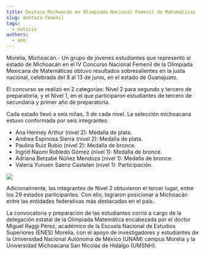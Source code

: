 ```yaml
---
title: Destaca Michoacán en Olimpiada Nacional Femenil de Matemáticas
slug: destaca-femenil
tags:
  - noticia
authors:
  - omm
---
```

Morelia, Michoacán.- Un grupo de jóvenes estudiantes que representó al estado de Michoacán en el IV Concurso Nacional Femenil de la Olimpiada Mexicana de Matemáticas obtuvo resultados sobresalientes en la justa nacional, celebrada del 8 al 13 de junio, en el estado de Guanajuato.

<!-- truncate -->

El concurso se realizó en 2 categorías: Nivel 2 para segundo y tercero de preparatoria, y el Nivel 1, en el que participaron estudiantes de tercero de secundaria y primer año de preparatoria.

Cada estado llevó a seis niñas, 3 de cada nivel.
La selección michoacana estuvo conformada por seis integrantes:

- Ana Henney Arthur (nivel 2): Medalla de plata.
- Andrea Espinosa Sierra (nivel 2): Medalla de plata.
- Paulina Ruiz Rubio (nivel 2): Medalla de bronce.
- Ingrid Naomi Robledo Gómez (nivel 1): Medalla de bronce.
- Adriana Betzabé Núñez Mendoza (nivel 1): Medalla de bronce.
- Valeria Yunuen Saenz Castelan (nivel 1): Participación.

![](/img/508730295_1282723127105629_4252583815673608992_n.jpg)

Adicionalmente, las integrantes de Nivel 2 obtuvieron el tercer lugar, entre los 29 estados participantes. Con ello, lograron posicionar a Michoacán entre las entidades federativas más destacadas en el país.

La convocatoria y preparación de las estudiantes corrió a cargo de la delegación estatal de la Olimpiada Matemática encabezada por el doctor Miguel Raggi Pérez, académico de la Escuela Nacional de Estudios Superiores (ENES) Morelia, con el apoyo de investigadores y estudiantes de la Universidad Nacional Autónoma de México (UNAM) campus Morelia y la Universidad Michoacana San Nicolás de Hidalgo (UMSNH).
